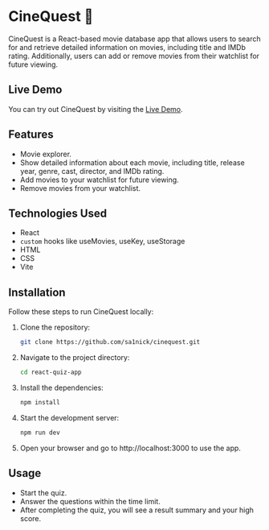 # CineQuest 🍿

CineQuest is a React-based movie database app that allows users to search for and retrieve detailed information on movies, including title and IMDb rating. Additionally, users can add or remove movies from their watchlist for future viewing.

## Live Demo

You can try out CineQuest by visiting the [Live Demo](#insert-live-demo-url-here).

## Features

- Movie explorer.
- Show detailed information about each movie, including title, release year, genre, cast, director, and IMDb rating.
- Add movies to your watchlist for future viewing.
- Remove movies from your watchlist.

## Technologies Used

- React
- `custom` hooks like useMovies, useKey, useStorage 
- HTML
- CSS
- Vite

## Installation

Follow these steps to run CineQuest locally:

1. Clone the repository:

   ```bash
   git clone https://github.com/sa1nick/cinequest.git

2. Navigate to the project directory:

    ```bash
    cd react-quiz-app
    ```

3. Install the dependencies:
    ```bash
    npm install
    ```

4. Start the development server:
    ```bash
    npm run dev
    ```

5. Open your browser and go to http://localhost:3000 to use the app.

## Usage
* Start the quiz.
* Answer the questions within the time limit.
* After completing the quiz, you will see a result summary and your high score.

